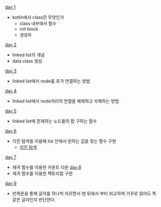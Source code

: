 
[day 1](https://github.com/wjdghks963/algorithm_kotlin/blob/master/week2/01_class.kt)

- kotlin에서 class란 무엇인가
    - class 내부에서 함수
    - init block
    - 생성자

[day 2](https://github.com/wjdghks963/algorithm_kotlin/blob/master/week2/02_linked_list.kt)

- linked list의 개념
- data class 생성

[day 3](https://github.com/wjdghks963/algorithm_kotlin/blob/master/week2/03_add_linked_list.kt)

- linked list에서 node를 추가 연결하는 방법

[day 4](https://github.com/wjdghks963/algorithm_kotlin/blob/master/week2/04_delete_node_linked_list.kt)

- linked list에서 node끼리의 연결을 해제하고 삭제하는 방법

[day 5](https://github.com/wjdghks963/algorithm_kotlin/blob/master/week2/05_get_linked_list_sum.kt)

- linked list에 존재하는 노드들의 합 구하는 함수 

[day 6]()

- 이진 탐색을 이용해 list 안에서 원하는 값을 찾는 함수 구현
  - [이진 탐색](https://ko.wikipedia.org/wiki/%EC%9D%B4%EC%A7%84_%EA%B2%80%EC%83%89_%EC%95%8C%EA%B3%A0%EB%A6%AC%EC%A6%98)

[day 7]()
- 재귀 함수를 이용한 카운트 다운
[day 8]()
- 재귀 함수를 이용한 팩토리얼 구현

[day 9]()
- 반복문을 통해 글자를 하나씩 자르면서 맨 뒤에서 부터 비교하며 거꾸로 읽어도 똑같은 글자인지 판단한다.
